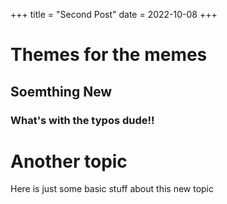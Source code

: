 +++
title = "Second Post"
date = 2022-10-08
+++

# Themes for the memes
## Soemthing New
### What's with the typos dude!!

# Another topic
Here is just some basic stuff about this new topic


